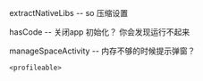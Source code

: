  
extractNativeLibs  --  so 压缩设置  

hasCode  --  关闭app 初始化？ 你会发现运行不起来  

manageSpaceActivity -- 内存不够的时候提示弹窗？    

`<profileable>`   

